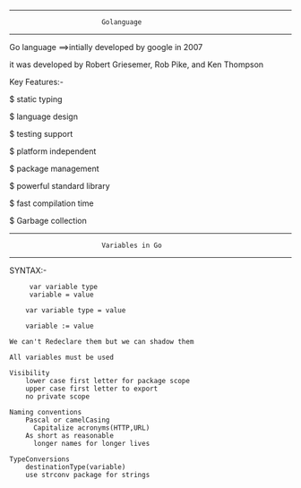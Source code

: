 ------------------------------------------------------------
                           Golanguage
------------------------------------------------------------

Go language ==>intially developed by google in 2007

it was developed by Robert Griesemer, Rob Pike, and Ken Thompson

Key Features:-

 $  static typing
 
 $  language design
 
 $  testing support
 
 $  platform independent
 
 $  package management
 
 $  powerful standard library

 $  fast compilation time

 $  Garbage collection


 -----------------------------------------------------------------
                           Variables in Go
 ------------------------------------------------------------------
 SYNTAX:-
 
         var variable type
         variable = value

        var variable type = value

        variable := value

    We can't Redeclare them but we can shadow them

    All variables must be used 

    Visibility
        lower case first letter for package scope
        upper case first letter to export
        no private scope 
    
    Naming conventions
        Pascal or camelCasing
          Capitalize acronyms(HTTP,URL)
        As short as reasonable
          longer names for longer lives

    TypeConversions
        destinationType(variable)
        use strconv package for strings
